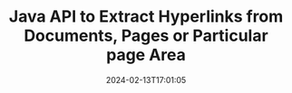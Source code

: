 ---
############################# Static ############################
layout: "auto-gen-parser"
date: 2024-02-13T17:01:05
draft: false
otherformats: 
ext: pptm

############################# Head ############################
head_title: "Extract Hyperlinks from documents in Java"
head_description: "GroupDocs.Parser for Java API allows developers to extract hyperlinks from documents, doc’s page or specific page area of Excel, PowerPoint, PDF, Outlook & more."

############################# Header ############################
title: "Java API to Extract Hyperlinks from Documents, Pages or Particular page Area"
description: "GroupDocs.Parser for Java API makes developers job easy by allowing them to extract hyperlinks from documents, document’s page or specific page Area of  PDF, DOCX, PPTX, EML, MSG, XLS, XLSX, CSV, RTF, EPUB and many more."
bg_image: "https://cms.admin.containerize.com/templates/aspose/App_Themes/V3/images/bg/header1.png"
bg_overlay: false
button:
    enable: true
    icon: "fas fa-arrow-down"
    label: "Download Free Trial"
    link: "https://downloads.groupdocs.com/parser/java"

############################# SubMenu ############################
submenu:
    enable: true

    left:
        img_alt: "GroupDocs.Parser for Java"
        image: "https://cms.admin.containerize.com/templates/groupdocs/images/product-logos/90x90-noborder/groupdocs-parser-java.png"
        product: "GroupDocs.Parser"
        platform: "Java"

    middle:
        button:

            # button loop
            - link: "https://apireference.groupdocs.com/parser/java"
              text: "API Reference"

            # button loop
            - link: "https://github.com/groupdocs-parser"
              text: "Code Examples"

            # button loop
            - link: "https://products.groupdocs.app/parser/family"
              text: "Live Demos"

            # button loop
            - link: "https://purchase.groupdocs.com/pricing/parser/java"
              text: "Pricing"

    right:
        link_download: "https://downloads.groupdocs.com/parser"
        link_learn: "https://docs.groupdocs.com/parser/java"
        link_buy: "https://purchase.groupdocs.com"

############################# About ############################
about:
    enable: true
    title: "How to Parse & Extract Hyperlinks from PPTM documents via Java API?"
    content: |
        A hyperlink is a piece of text or an image or icon that points to an entire document or to a particular part within a document. The use of hyperlinks allows users to navigate to a web page or document. It is often required to extract hyperlinks from a document and use it to access external document or webpage. GroupDocs.Parser for Java is a fascinating document text extraction API that provides complete functionality for implementing text and metadata extraction solutions. It supports text & hyperlinks extraction from PDF, Emails, Ebooks, Microsoft Office formats: Word (DOC, DOCX), PowerPoint (PPT, PPTX), Excel (XLS, XLSX), LibreOffice formats and many more. It supports several advanced features for documents parsing, extracting plain and structured text, text searching by keywords, extract metadata or images, containers as well as attachments and many more.
        
        

############################# Steps ############################
steps:
    enable: true
    title_left: "Extract hyperlinks from PPTM in Java"
    content_left: |
        [GroupDocs.Parser for Java](/parser/java/) makes it easy for Java developers to extract hyperlinks from a PPTM file by implementing a few easy steps.
        
        * Instantiate [Parser](https://reference.groupdocs.com/java/parser/com.groupdocs.parser/Parser) object for the initial document;
        * Check if the document supports hyperlink extraction;
        * Call [getHyperlinks](https://reference.groupdocs.com/parser/java/com.groupdocs.parser/parser/#getHyperlinks--) method and obtain collection of [PageHyperlinkArea](https://reference.groupdocs.com/parser/java/com.groupdocs.parser.data/PageHyperlinkArea) objects;
        * Iterate through the collection and get a hyperlink text and URL.

    title_right: "Learn more about the hyperlinks extraction"
    content_right: |
        * <a href="https://docs.groupdocs.com/parser/java/extract-hyperlinks-from-document/">How to extract hyperlinks from document</a>
        * <a href="https://docs.groupdocs.com/parser/java/extract-hyperlinks-from-document-page/">How to extract hyperlinks from document page</a>
        * <a href="https://docs.groupdocs.com/parser/java/extract-hyperlinks-from-document-page-area/">How to extract hyperlinks from document page area</a>
    
    code: |
     {{% parser/additional-styles %}}
     {{< parser/code-parser title="How to extract hyperlinks from PPTM file using Java example code">}}

        ```java    
        // Extract hyperlinks from PPTM file using GroupDocs.Parser API
        // Create an instance of Parser class
        try (Parser parser = new Parser(Constants.HyperlinksPdf)) {
            // Check if the document supports hyperlink extraction
            if (!parser.getFeatures().isHyperlinks()) {
                System.out.println("Document isn't supports hyperlink extraction.");
                return;
            }
            // Extract hyperlinks from the document
            Iterable<PageHyperlinkArea> hyperlinks = parser.getHyperlinks();
            // Iterate over hyperlinks
            for (PageHyperlinkArea h : hyperlinks) {
                // Print the hyperlink text
                System.out.println(h.getText());
                // Print the hyperlink URL
                System.out.println(h.getUrl());
                System.out.println();
            }
        }
        ```
     {{< /parser/code-parser >}}

############################# More ############################
more:
    enable: true
    title_left: "System Requirements"
    content_left: |
        GroupDocs.Parser for Java APIs are supported on all major platforms and operating systems. Before executing the code below, please make sure that you have the following prerequisites installed on your system.
        
        * Operating Systems: Microsoft Windows, Linux, MacOS
        * Development Environments: NetBeans, Intellij IDEA, Eclipse, etc.
        * Frameworks
        * Download the latest version of GroupDocs.Parser for Java from [Maven](https://repository.groupdocs.com/webapp/#/artifacts/browse/tree/General/repo/com/groupdocs/groupdocs-parser)

    title_right: "Why Use GroupDocs.Parser for Java"
    content_right: |
        * Plain text extraction support from any supported documents    
        * Documents parsing via user-defined templates    
        * Fully support structured text extraction    
        * Text searching via keyword as well as regular expression    
        * Extract formatted text, metadata, images, containers, and attachments    
        * Extract table of contents for some supported document formats    
        * Parse form data from PDF documents    
        * Extract hyperlinks from the document   
        
############################# About Formats ############################
about_formats:
    enable: true

############################# More Formats ############################
more_formats:
    enable: true
    title: "Extract Hyperlinks From Other Document Formats"
    content: |
        Java documents parse & hyperlinks extraction API for file formats and images. Extract data for some of the popular file formats as stated below.

############################# Back to top ###############################
back_to_top:
    enable: true
---